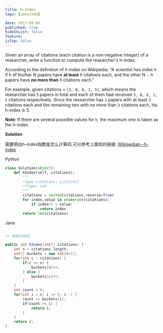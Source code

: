```yaml
---
title: H-Index
tags: [Leetcode]

date: 2017-09-06
published: true
hideInList: false
feature: 
isTop: false
---
```








Given an array of citations (each citation is a non-negative integer) of a researcher, write a function to compute the researcher's h-index.

According to the definition of h-index on Wikipedia: "A scientist has index h if h of his/her N papers have **at least** h citations each, and the other N − h papers have **no more than** h citations each."

For example, given citations = <code>[3, 0, 6, 1, 5]</code>, which means the researcher has <code>5</code> papers in total and each of them had received <code>3, 0, 6, 1, 5</code> citations respectively. Since the researcher has <code>3</code> papers with at least <code>3</code> citations each and the remaining two with no more than <code>3</code> citations each, his h-index is </code>3</code>.

**Note**: If there are several possible values for <code>h</code>, the maximum one is taken as the h-index.

**Solution**

需要明白h-index指数是怎么计算的,可以参考上面给的链接:
[Wikipediap--h-index](https://en.wikipedia.org/wiki/H-index)


Python

```python
class Solution(object):
    def hIndex(self, citations):
        """
        :type citations: List[int]
        :rtype: int
        """
        citations = sorted(citations,reverse=True)
        for index,value in enumerate(citations):
            if index+1 > value:
                return index
        return len(citations)
```

Java

```java

// 来自讨论区

public int hIndex(int[] citations) {
    int n = citations.length;
    int[] buckets = new int[n+1];
    for(int c : citations) {
        if(c >= n) {
            buckets[n]++;
        } else {
            buckets[c]++;
        }
    }
    int count = 0;
    for(int i = n; i >= 0; i--) {
        count += buckets[i];
        if(count >= i) {
            return i;
        }
    }
    return 0;
}
```